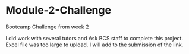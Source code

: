 # Module-2-Challenge
Bootcamp Challenge from week 2

I did work with several tutors and Ask BCS staff to complete this project. 
Excel file was too large to upload. I will add to the submission of the link. 
